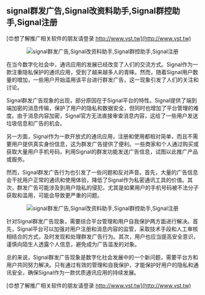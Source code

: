 ## **signal群发广告,Signal改资料助手,Signal群控助手,Signal注册**

[😍想了解推广相关软件的朋友请登录 http://www.vst.tw](http://www.vst.tw)

 <center><img src="https://vst.tw/MP4/tuiguang/png/7.png" alt="signal群发广告,Signal改资料助手,Signal群控助手,Signal注册"></center>

在当今数字化社会中，通讯应用的发展已经改变了人们的交流方式。Signal作为一款注重隐私保护的通讯应用，受到了越来越多人的青睐。然而，随着Signal用户数量的增加，一些用户开始滥用该平台进行群发广告，这一现象引发了人们的关注和讨论。

Signal群发广告现象的出现，部分原因在于Signal平台的特性。Signal提供了端到端加密的消息传输，保护了用户的隐私和数据安全，但同时也增加了平台管理的难度。由于消息内容加密，Signal官方无法直接审查消息内容，这给了一些用户发送垃圾信息和广告的机会。

另一方面，Signal作为一款开放式的通讯应用，注册和使用都相对简单，而且不需要用户提供真实身份信息，这为群发广告提供了便利。一些商家和个人通过购买或获取大量用户手机号码，利用Signal的群发功能发送广告信息，试图以此推广产品或服务。

然而，Signal群发广告行为也引发了一些问题和反对声音。首先，大量的广告信息会干扰用户正常的通讯和使用体验，降低了Signal作为私密通讯工具的价值。其次，群发广告可能涉及到用户隐私的侵犯，尤其是如果用户的手机号码被不法分子获取和滥用，可能会导致更严重的问题。

 <center><img src="https://vst.tw/MP4/tuiguang/png/2.png" alt="signal群发广告,Signal改资料助手,Signal群控助手,Signal注册"></center>

针对Signal群发广告现象，需要综合平台管理和用户自我保护两方面进行解决。首先，Signal平台可以加强对用户注册和消息内容的监管，采取技术手段和人工审核相结合的方式，及时发现和处理群发广告行为。其次，用户也应当提高安全意识，谨慎向陌生人透露个人信息，避免成为广告滥发的对象。

总的来说，Signal群发广告现象是数字化社会发展中的一个新问题，需要平台方和用户共同努力解决。只有通过有效的管理和自我保护，才能保护好用户的隐私和通讯安全，确保Signal作为一款优质通讯应用的持续发展。

[😍想了解推广相关软件的朋友请登录 http://www.vst.tw](http://www.vst.tw)



